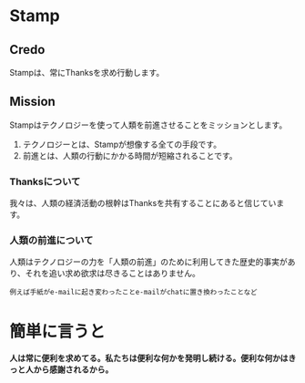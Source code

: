 # Stamp

## Credo
Stampは、常にThanksを求め行動します。

## Mission
Stampはテクノロジーを使って人類を前進させることをミッションとします。
1. テクノロジーとは、Stampが想像する全ての手段です。
1. 前進とは、人類の行動にかかる時間が短縮されることです。

### Thanksについて
我々は、人類の経済活動の根幹はThanksを共有することにあると信じています。

### 人類の前進について
人類はテクノロジーの力を「人類の前進」のために利用してきた歴史的事実があり、それを追い求め欲求は尽きることはありません。

`例えば手紙がe-mailに起き変わったことe-mailがchatに置き換わったことなど`

# 簡単に言うと
__人は常に便利を求めてる。私たちは便利な何かを発明し続ける。便利な何かはきっと人から感謝されるから。__

